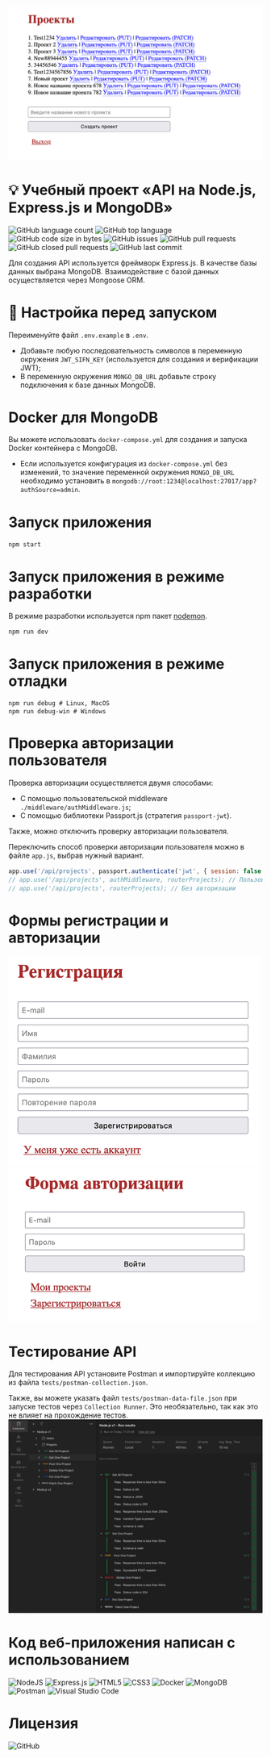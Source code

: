 ![Проекты](./img/projects.png)

# 💡 Учебный проект &laquo;API на Node.js, Express.js и MongoDB&raquo;
![GitHub language count](https://img.shields.io/github/languages/count/iwebexpert/js-junior-nodejs-api)
![GitHub top language](https://img.shields.io/github/languages/top/iwebexpert/js-junior-nodejs-api)
![GitHub code size in bytes](https://img.shields.io/github/languages/code-size/iwebexpert/js-junior-nodejs-api)
![GitHub issues](https://img.shields.io/github/issues/iwebexpert/js-junior-nodejs-api)
![GitHub pull requests](https://img.shields.io/github/issues-pr/iwebexpert/js-junior-nodejs-api)
![GitHub closed pull requests](https://img.shields.io/github/issues-pr-closed-raw/iwebexpert/js-junior-nodejs-api)
![GitHub last commit](https://img.shields.io/github/last-commit/iwebexpert/js-junior-nodejs-api)

Для создания API используется фреймворк Express.js.
В качестве базы данных выбрана MongoDB.
Взаимодействие с базой данных осуществляется через Mongoose ORM.

# 🔧 Настройка перед запуском
Переименуйте файл `.env.example` в `.env`.

- Добавьте любую последовательность символов в переменную окружения `JWT_SIFN_KEY` (используется для создания и верификации JWT);
- В переменную окружения `MONGO_DB_URL` добавьте строку подключения к базе данных MongoDB.

# Docker для MongoDB
Вы можете использовать `docker-compose.yml` для создания и запуска Docker контейнера с MongoDB.

* Если используется конфигурация из `docker-compose.yml` без изменений, то значение переменной окружения `MONGO_DB_URL` необходимо установить в `mongodb://root:1234@localhost:27017/app?authSource=admin`.

# Запуск приложения
```
npm start
```

# Запуск приложения в режиме разработки
В режиме разработки используется npm пакет [nodemon](https://www.npmjs.com/package/nodemon).
```
npm run dev
```

# Запуск приложения в режиме отладки
```
npm run debug # Linux, MacOS
npm run debug-win # Windows
```

# Проверка авторизации пользователя
Проверка авторизации осуществляется двумя способами:
- С помощью пользовательской middleware `./middleware/authMiddleware.js`;
- С помощью библиотеки Passport.js (стратегия `passport-jwt`).

Также, можно отключить проверку авторизации пользователя.

Переключить способ проверки авторизации пользователя можно в файле `app.js`, выбрав нужный вариант.
```js
app.use('/api/projects', passport.authenticate('jwt', { session: false }), routerProjects); // Passport.js
// app.use('/api/projects', authMiddleware, routerProjects); // Пользовательская middleware
// app.use('/api/projects', routerProjects); // Без авторизации
```

# Формы регистрации и авторизации
<img src="./img/registration.png" alt="Форма регистрации" width="500px">
<img src="./img/login.png" alt="Форма авторизации" width="500px">

# Тестирование API
Для тестирования API установите Postman и импортируйте коллекцию из файла `tests/postman-collection.json`.

Также, вы можете указать файл `tests/postman-data-file.json` при запуске тестов через `Collection Runner`. Это необязательно, так как это не влияет на прохождение тестов.
![Проекты](./img/postman.png)

# Код веб-приложения написан с использованием
![NodeJS](https://img.shields.io/badge/node.js-6DA55F?style=for-the-badge&logo=node.js&logoColor=white)
![Express.js](https://img.shields.io/badge/express.js-%23404d59.svg?style=for-the-badge&logo=express&logoColor=%2361DAFB)
![HTML5](https://img.shields.io/badge/html5-%23E34F26.svg?style=for-the-badge&logo=html5&logoColor=white)
![CSS3](https://img.shields.io/badge/css3-%231572B6.svg?style=for-the-badge&logo=css3&logoColor=white)
![Docker](https://img.shields.io/badge/docker-%230db7ed.svg?style=for-the-badge&logo=docker&logoColor=white)
![MongoDB](https://img.shields.io/badge/MongoDB-%234ea94b.svg?style=for-the-badge&logo=mongodb&logoColor=white)
![Postman](https://img.shields.io/badge/Postman-FF6C37?style=for-the-badge&logo=postman&logoColor=white)
![Visual Studio Code](https://img.shields.io/badge/Visual%20Studio%20Code-0078d7.svg?style=for-the-badge&logo=visual-studio-code&logoColor=white)

# Лицензия
![GitHub](https://img.shields.io/github/license/iwebexpert/js-junior-nodejs-api)